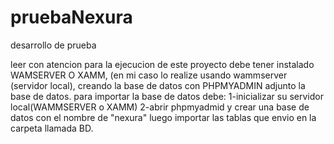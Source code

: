 # pruebaNexura
desarrollo de prueba

leer con atencion
para la ejecucion de este proyecto debe tener instalado WAMSERVER O XAMM,
(en mi caso lo realize usando wammserver (servidor local), creando la base de datos con PHPMYADMIN adjunto la base de datos.
para importar la base de datos debe:
1-inicializar su servidor local(WAMMSERVER o XAMM)
2-abrir phpmyadmid y crear una base de datos con el nombre de "nexura" luego importar las tablas que envio en la carpeta llamada BD.
